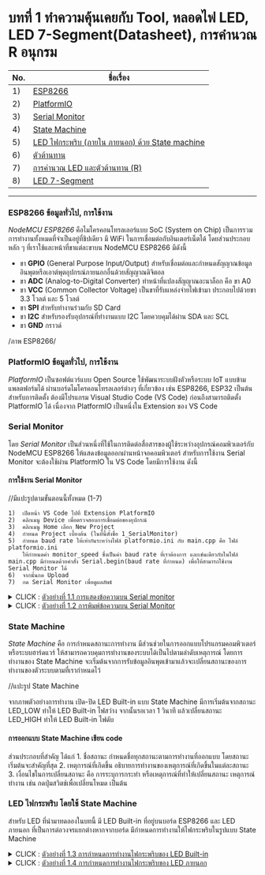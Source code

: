 # บทที่ 1 ทำความคุ้นเคยกับ Tool, หลอดไฟ LED, LED 7-Segment(Datasheet), การคำนวณ R อนุกรม

No. |ชื่อเรื่อง|
----- |----- |
1)|[ESP8266]()|
2)|[PlatformIO]()|
3)|[Serial Monitor]()|
4)|[State Machine]()|
5)|[LED ไฟกระพริบ (ภายใน ภายนอก) ด้วย State machine]()|
6)|[ตัวต้านทาน]()|
7)|[การคำนวณ LED และตัวต้านทาน (R)]()|
8)|[LED 7-Segment]()|

-----
### **ESP8266** ข้อมูลทั่วไป, การใช้งาน
*NodeMCU ESP8266* คือไมโครคอนโทรลเลอร์แบบ SoC (System on Chip) เป็นการรวมการทำงานทั้งหมดที่จำเป็นอยู่ที่ชิปเดียว มี WiFi ในการเชื่อมต่อกับอินเตอร์เน็ตได้ โดยส่วนประกอบหลัก ๆ ที่เราใช้และหน้าที่ขาแต่ละขาบน NodeMCU ESP8266 มีดังนี้
-	ขา **GPIO** (General Purpose Input/Output) สำหรับเชื่อมต่อและกำหนดสัญญาณข้อมูลอินพุตหรือเอาต์พุตอุปกรณ์ภายนอกอื่นด้วยสัญญาณดิจิตอล
-	ขา **ADC** (Analog-to-Digital Converter) ทำหน้าที่แปลงสัญญาณอะนาล็อก คือ ขา A0 
-	ขา **VCC** (Common Collector Voltage) เป็นขาที่รับแหล่งจ่ายไฟเข้ามา ประกอบไปด้วยขา 3.3 โวลต์ และ 5 โวลต์
-	ขา **SPI** สำหรับทำงานร่วมกับ SD Card
-	ขา **I2C** สำหรับรองรับอุปกรณ์ที่ทำงานแบบ I2C โดยควบคุมได้ผ่าน SDA และ SCL
-	ขา **GND** กราวด์

/ภาพ ESP8266/

### **PlatformIO** ข้อมูลทั่วไป, การใช้งาน
*PlatformIO* เป็นซอฟต์แวร์แบบ Open Source ใช้พัฒนาระบบฝังตัวหรือระบบ IoT แบบข้ามแพลตฟอร์มได้ ผ่านบอร์ดไมโครคอนโทรลเลอร์ต่างๆ ที่เกี่ยวข้อง เช่น ESP8266, ESP32 เป็นต้น สำหรับการติดตั้ง ต้องมีโปรแกรม Visual Studio Code (VS Code) ก่อนถึงสามารถติดตั้ง PlatformIO ได้ เนื่องจาก PlatformIO เป็นหนึ่งใน Extension ของ VS Code

### **Serial Monitor**
โดย *Serial Monitor* เป็นส่วนหนึ่งที่ใช้ในการติดต่อสื่อสารของผู้ใช้ระหว่างอุปกรณ์คอมพิวเตอร์กับ NodeMCU ESP8266 ให้แสดงข้อมูลออกผ่านหน้าจอคอมพิวเตอร์ สำหรับการใช้งาน Serial Monitor จะต้องใช้ผ่าน PlatformIO ใน VS Code โดยมีการใช้งาน ดังนี้
#### การใช้งาน Serial Monitor
//มีแปะรูปตามขั้นตอนนี้ทั้งหมด (1-7)

    1)	เปิดหน้า VS Code ไปที่ Extension PlatformIO
    2)	คลิกเมนู Device เพื่อตรวจสอบการเชื่อมต่อของอุปกรณ์
    3)	คลิกเมนู Home เลือก New Project
    4)	กำหนด Project เบื้องต้น (ในที่นี้ตั้งชื่อ 1_SerialMonitor)
    5)	กำหนด baud rate ให้เท่ากันระหว่างไฟล์ platformio.ini กับ main.cpp คือ ไฟล์ platformio.ini
        ให้กำหนดค่า monitor_speed ซึ่งเป็นค่า baud rate ที่เราต้องการ และเช่นเดียวกับในไฟล์ main.cpp มีกำหนดด้วยคำสั่ง Serial.begin(baud rate ที่กำหนด) เพื่อให้สามารถใช้งาน Serial Monitor ได้
    6)	จากนั้นกด Upload
    7)	กด Serial Monitor เพื่อดูผลลัพธ์

<details><summary>CLICK : <ins>ตัวอย่างที่ 1.1 การแสดงข้อความบน Serial monitor</ins></summary>
<p>

```ruby
#include <Arduino.h> //เรียกใช้งาน Library Ardunio
void setup()
{
    Serial.begin(152000); //การตั้งค่า Baud rate เพื่อเปิดใช้งาน Serial Monitor
}
void loop()
{
    Serial.println("Hello World"); //คำสั่งแสดงข้อความ "Hello World" บน Serial Monitor
}
```
<p>
</details>

<details><summary>CLICK : <ins>ตัวอย่างที่ 1.2 การพิมพ์ข้อความบน Serial Monitor</ins></summary>
<p>

```ruby
#include <Arduino.h>
void setup()
{
    Serial.begin(152000);
}
void loop()
{
    Serial.println("Input : ");
    while(!Serial.available()){} //เมื่อไม่มีการพิมพ์ใดๆ บน Serial Monitor จะทำงานใน Loop นี้
    String input = Serial.readString(); //อ่านค่า String จากการพิมพ์ผ่าน Serial Monitor โดยเก็บค่าที่อ่านได้ไว้ในตัวแปร input
    Serial.println(input);
}
```
<p>
</details>

### **State Machine**
*State Machine* คือ การกำหนดสถานะการทำงาน มีส่วนช่วยในการออกแบบโปรแกรมคอมพิวเตอร์หรือระบบฮาร์ดแวร์ ให้สามารถควบคุมการทำงานของระบบได้เป็นไปตามลำดับเหตุการณ์ โดยการทำงานของ State Machine จะเริ่มต้นจากการรับข้อมูลอินพุตเข้ามาแล้วจะเปลี่ยนสถานะของการทำงานของตัวระบบตามที่เรากำหนดไว้

//แปะรูป State Machine

จากภาพตัวอย่างการทำงาน เปิด-ปิด LED Built-in แบบ State Machine มีการเริ่มต้นจากสถานะ LED_LOW ทำให้ LED Built-in ไฟสว่าง จากนั้นรอเวลา 1 วินาที แล้วเปลี่ยนสถานะ LED_HIGH ทำให้ LED Built-in ไฟดับ  

#### การออกแบบ State Machine เขียน code
ส่วนประกอบที่สำคัญ ได้แก่
    1. ชื่อสถานะ กำหนดชื่อทุกสถานะตามการทำงานที่ออกแบบ โดยสถานะเริ่มต้นจะสำคัญที่สุด
    2. เหตุการณ์ที่เกิดขึ้น อธิบายการทำงานของเหตุการณ์ที่เกิดขึ้นในแต่ละสถานะ
    3. เงื่อนไขในการเปลี่ยนสถานะ คือ การระบุการกระทำ หรือเหตุการณ์ที่ทำให้เปลี่ยนสถานะ เหตุการณ์ทำงาน เช่น กดปุ่มสวิตช์เพื่อเปลี่ยนโหมด เป็นต้น 

### **LED ไฟกระพริบ โดยใช้ State Machine**
สำหรับ LED ที่นำมาทดลองในบทนี้ มี LED Built-in ที่อยู่บนบอร์ด ESP8266 และ LED ภายนอก ที่เป็นการต่อวงจรแยกต่างหากจากบอร์ด มีกำหนดการทำงานให้ไฟกระพริบในรูปแบบ State Machine

<details><summary>CLICK : <ins>ตัวอย่างที่ 1.3 การกำหนดการทำงานไฟกระพริบของ LED Built-in</ins></summary>
<p>

```ruby
#include <Arduino.h>
const int LED_LOW=0; //ประกาศตัวแปรสถานะ LED_LOW สถานะที่ 0
const int LED_HIGH=1; //ประกาศตัวแปรสถานะ LED_HIGH สถานะที่ 1
int state; //ประกาศตัวแปรเก็บสถานะ
void setup()
{
    state = LED_LOW; //เก็บสถานะเริ่มต้นเป็น LED_LOW ลงไปในตัวแปร state
    pinMode(LED_BUILTIN, OUTPUT); //ประกาศขาในการทำงานโดย LED_BUILTIN เป็น OUTPUT
}
void loop()
{
    //การทำงานสถานะ LED_LOW
    if(state==LED_LOW){ //ตั้งเงื่อนไขถ้าค่าตัวแปร state เท่ากับค่าตัวแปร LED_LOW
        digitalWrite(LED_BUILTIN, HIGH); //กำหนด LED_BUILTIN ดับ
        delay(1000); //รอเวลา 1000 มิลลิวินาทีหรือ 1 วินาที
        state = LED_HIGH; //เปลี่ยนค่าตัวแปร state เป็น = LED_HIGH
    }
    //การทำงานสถานะ LED_HIGH
    else if(state==LED_HIGH){ //เงื่อนไขถ้าค่าตัวแปร state เท่ากับค่าตัวแปร LED_HIGH
        digitalWrite(LED_BUILTIN, LOW); //กำหนด LED_BUILTIN สว่าง
        delay(1000); //รอเวลา 1000 มิลลิวินาทีหรือ 1 นาที
        state = LED_LOW; //เปลี่ยนค่าตัวแปร state เป็น = LED_LOW
    }
}
```
<p>
</details>

<details><summary>CLICK : <ins>ตัวอย่างที่ 1.4 การกำหนดการทำงานไฟกระพริบของ LED ภายนอก</ins></summary>
<p>

```ruby
#include <Arduino.h>
const int LED_LOW=0; //ประกาศตัวแปรสถานะ LED_LOW สถานะที่ 0
const int LED_HIGH=1; //ประกาศตัวแปรสถานะ LED_HIGH สถานะที่ 1
int state; //ประกาศตัวแปรเก็บสถานะ
void setup()
{
    state = LED_LOW; //เก็บสถานะเริ่มต้นเป็น LED_LOW ลงไปในตัวแปร state
    pinMode(LED_BUILTIN, OUTPUT); //ประกาศขาในการทำงานโดย LED_BUILTIN เป็น OUTPUT
}
void loop()
{
    //การทำงานสถานะ LED_LOW
    if(state==LED_LOW){ //ตั้งเงื่อนไขถ้าค่าตัวแปร state เท่ากับค่าตัวแปร LED_LOW
        digitalWrite(LED_BUILTIN, HIGH); //กำหนด LED_BUILTIN ดับ
        delay(1000); //รอเวลา 1000 มิลลิวินาทีหรือ 1 วินาที
        state = LED_HIGH; //เปลี่ยนค่าตัวแปร state เป็น = LED_HIGH
    }
    //การทำงานสถานะ LED_HIGH
    else if(state==LED_HIGH){ //เงื่อนไขถ้าค่าตัวแปร state เท่ากับค่าตัวแปร LED_HIGH
        digitalWrite(LED_BUILTIN, LOW); //กำหนด LED_BUILTIN สว่าง
        delay(1000); //รอเวลา 1000 มิลลิวินาทีหรือ 1 นาที
        state = LED_LOW; //เปลี่ยนค่าตัวแปร state เป็น = LED_LOW
    }
}
```
<p>
</details>